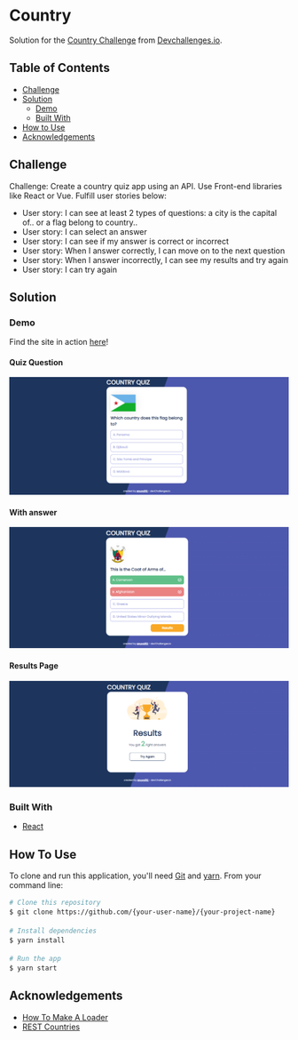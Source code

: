 # Country

Solution for the [Country Challenge](https://devchallenges.io/challenges/Bu3G2irnaXmfwQ8sZkw8) from [Devchallenges.io](https://devchallenges.io).

<!-- TABLE OF CONTENTS -->

## Table of Contents

- [Challenge](#challenge)
- [Solution](#solution)
  - [Demo](#demo)
  - [Built With](#built-with)
- [How to Use](#how-to-use)
- [Acknowledgements](#acknowledgements)

<!-- Challenge -->

## Challenge

Challenge: Create a country quiz app using an API. Use Front-end libraries like React or Vue.
Fulfill user stories below:

- User story: I can see at least 2 types of questions: a city is the capital of.. or a flag belong to country..
- User story: I can select an answer
- User story: I can see if my answer is correct or incorrect
- User story: When I answer correctly, I can move on to the next question
- User story: When I answer incorrectly, I can see my results and try again
- User story: I can try again

<!-- Solution -->

## Solution

### Demo

Find the site in action [here](https://quirky-panini-10618a.netlify.app/)!

#### Quiz Question

![quiz-question](public/assets/images/quiz-question-wide.PNG)

#### With answer

![quiz-with-answer](public/assets/images/quiz-with-answer-wide.PNG)

#### Results Page

![quiz-result-page](public/assets/images/results-wide.PNG)

### Built With

- [React](https://reactjs.org/)

<!-- How To Use -->

## How To Use

To clone and run this application, you'll need [Git](https://git-scm.com) and [yarn](https://yarnpkg.com/). From your command line:

```bash
# Clone this repository
$ git clone https://github.com/{your-user-name}/{your-project-name}

# Install dependencies
$ yarn install

# Run the app
$ yarn start
```

<!-- Acknowledgements -->

## Acknowledgements

- [How To Make A Loader](https://www.w3schools.com/howto/howto_css_loader.asp)
- [REST Countries](https://restcountries.com/)
